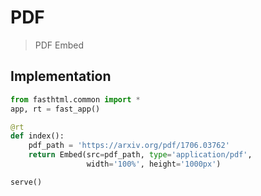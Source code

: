 # PDF

> PDF Embed

## Implementation

```python
from fasthtml.common import *
app, rt = fast_app()

@rt
def index():
    pdf_path = 'https://arxiv.org/pdf/1706.03762'
    return Embed(src=pdf_path, type='application/pdf',
                 width='100%', height='1000px')

serve()
```
